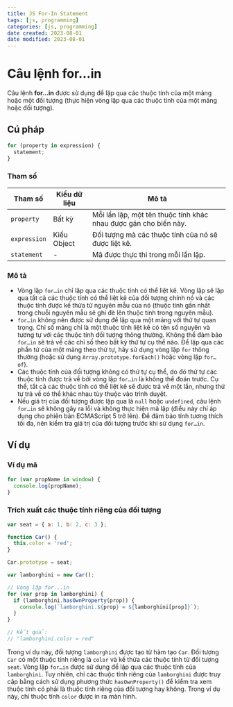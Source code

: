 ```yaml
---
title: JS For-In Statement
tags: [js, programming]
categories: [js, programming]
date created: 2023-08-01
date modified: 2023-08-01
---
```


# Câu lệnh for…in

Câu lệnh **for…in** được sử dụng để lặp qua các thuộc tính của một mảng hoặc một đối tượng (thực hiện vòng lặp qua các thuộc tính của một mảng hoặc đối tượng).

## Cú pháp

```js
for (property in expression) {
  statement;
}
```

### Tham số

| Tham số       | Kiểu dữ liệu | Mô tả                                                                                                 |
| ------------- | ------------ | ---------------------------------------------------------------------------------------------------- |
| `property`    | Bất kỳ        | Mỗi lần lặp, một tên thuộc tính khác nhau được gán cho biến này.                                       |
| `expression`  | Kiểu Object  | Đối tượng mà các thuộc tính của nó sẽ được liệt kê.                                                     |
| `statement`   | -            | Mã được thực thi trong mỗi lần lặp.                                                                   |

### Mô tả

- Vòng lặp `for…in` chỉ lặp qua các thuộc tính có thể liệt kê. Vòng lặp sẽ lặp qua tất cả các thuộc tính có thể liệt kê của đối tượng chính nó và các thuộc tính được kế thừa từ nguyên mẫu của nó (thuộc tính gần nhất trong chuỗi nguyên mẫu sẽ ghi đè lên thuộc tính trong nguyên mẫu).
- `for…in` không nên được sử dụng để lặp qua một mảng với thứ tự quan trọng. Chỉ số mảng chỉ là một thuộc tính liệt kê có tên số nguyên và tương tự với các thuộc tính đối tượng thông thường. Không thể đảm bảo `for…in` sẽ trả về các chỉ số theo bất kỳ thứ tự cụ thể nào. Để lặp qua các phần tử của một mảng theo thứ tự, hãy sử dụng vòng lặp `for` thông thường (hoặc sử dụng `Array.prototype.forEach()` hoặc vòng lặp `for…of`).
- Các thuộc tính của đối tượng không có thứ tự cụ thể, do đó thứ tự các thuộc tính được trả về bởi vòng lặp `for…in` là không thể đoán trước. Cụ thể, tất cả các thuộc tính có thể liệt kê sẽ được trả về một lần, nhưng thứ tự trả về có thể khác nhau tùy thuộc vào trình duyệt.
- Nếu giá trị của đối tượng được lặp qua là `null` hoặc `undefined`, câu lệnh `for…in` sẽ không gây ra lỗi và không thực hiện mã lặp (điều này chỉ áp dụng cho phiên bản ECMAScript 5 trở lên). Để đảm bảo tính tương thích tối đa, nên kiểm tra giá trị của đối tượng trước khi sử dụng `for…in`.

## Ví dụ

### Ví dụ mã

```js
for (var propName in window) {
  console.log(propName);
}
```

### Trích xuất các thuộc tính riêng của đối tượng

```js
var seat = { a: 1, b: 2, c: 3 };

function Car() {
  this.color = 'red';
}

Car.prototype = seat;

var lamborghini = new Car();

// Vòng lặp for...in
for (var prop in lamborghini) {
  if (lamborghini.hasOwnProperty(prop)) {
    console.log(`lamborghini.${prop} = ${lamborghini[prop]}`);
  }
}

// Kết quả:
// "lamborghini.color = red"
```

Trong ví dụ này, đối tượng `lamborghini` được tạo từ hàm tạo `Car`. Đối tượng `Car` có một thuộc tính riêng là `color` và kế thừa các thuộc tính từ đối tượng `seat`. Vòng lặp `for…in` được sử dụng để lặp qua các thuộc tính của `lamborghini`. Tuy nhiên, chỉ các thuộc tính riêng của `lamborghini` được truy cập bằng cách sử dụng phương thức `hasOwnProperty()` để kiểm tra xem thuộc tính có phải là thuộc tính riêng của đối tượng hay không. Trong ví dụ này, chỉ thuộc tính `color` được in ra màn hình.
